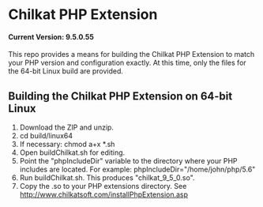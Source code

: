 
# Chilkat PHP Extension
#### Current Version: 9.5.0.55

This repo provides a means for building the Chilkat PHP Extension to match your PHP version and configuration exactly.  At this time, only the files for the 64-bit Linux build are provided.  


## Building the Chilkat PHP Extension on 64-bit Linux

1. Download the ZIP and unzip.
2. cd build/linux64
3. If necessary: chmod a+x *.sh
4. Open buildChilkat.sh for editing.
5. Point the "phpIncludeDir" variable to the directory where your PHP includes are located.  For example:  phpIncludeDir="/home/john/php/5.6"
6. Run buildChilkat.sh.  This produces "chilkat\_9\_5\_0.so".
7. Copy the .so to your PHP extensions directory.  See [http://www.chilkatsoft.com/installPhpExtension.asp
](http://www.chilkatsoft.com/installPhpExtension.asp)





